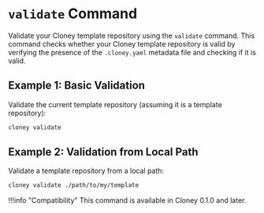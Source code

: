 # `validate` Command

Validate your Cloney template repository using the `validate` command. This command checks whether your Cloney template repository is valid by verifying the presence of the `.cloney.yaml` metadata file and checking if it is valid.

## Example 1: Basic Validation

Validate the current template repository (assuming it is a template repository):

```bash
cloney validate
```

## Example 2: Validation from Local Path

Validate a template repository from a local path:

```bash
cloney validate ./path/to/my/template
```

!!!info "Compatibility"
    This command is available in Cloney 0.1.0 and later.
